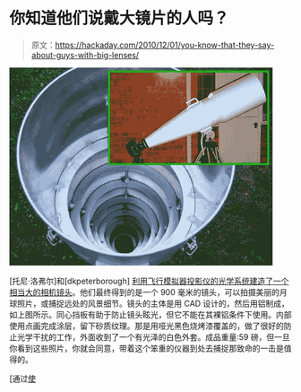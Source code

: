 # 你知道他们说戴大镜片的人吗？

> 原文：<https://hackaday.com/2010/12/01/you-know-that-they-say-about-guys-with-big-lenses/>

![](img/6493f7667da8e4f4ce59da3720f9da0a.png "huge-telescopic-camera-lens")

[托尼·洛弗尔]和[dkpeterborough] [利用飞行模拟器投影仪的光学系统建造了一个相当大的相机镜头](http://www.l-camera-forum.com/leica-forum/customer-forum/66544-home-made-900mm-lens.html)。他们最终得到的是一个 900 毫米的镜头，可以拍摄美丽的月球照片，或捕捉远处的风景细节。镜头的主体是用 CAD 设计的，然后用铝制成，如上图所示。同心挡板有助于防止镜头眩光，但它不能在其裸铝条件下使用。内部使用点画完成涂层，留下砂质纹理。那是用哑光黑色烧烤漆覆盖的，做了很好的防止光学干扰的工作，外面收到了一个有光泽的白色外套。成品重量:59 磅，但一旦你看到这些照片，你就会同意，带着这个笨重的仪器到处去捕捉那致命的一击是值得的。

[通过[使](http://blog.makezine.com/archive/2010/11/large_diy_900mm_lens_is_large.html)